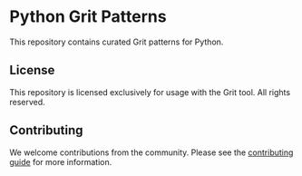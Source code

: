 # Python Grit Patterns

This repository contains curated Grit patterns for Python.

## License

This repository is licensed exclusively for usage with the Grit tool.
All rights reserved.

## Contributing

We welcome contributions from the community. Please see the [contributing guide](CONTRIBUTING.md) for more information.
